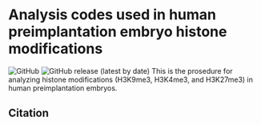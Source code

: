# Analysis codes used in human preimplantation embryo histone modifications
![GitHub](https://img.shields.io/github/license/qiuwu-tj/Analysis-codes-used-in-human-early-embryo-histones)
![GitHub release (latest by date)](https://img.shields.io/github/v/release/qiuwu-tj/Analysis-codes-used-in-human-early-embryo-histones)
This is the prosedure for analyzing histone modifications (H3K9me3, H3K4me3, and H3K27me3) in human preimplantation embryos.
## Citation

